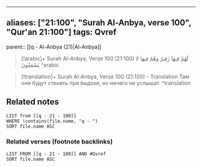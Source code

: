 
---
aliases: ["21:100", "Surah Al-Anbya, verse 100", "Qur'an 21:100"]
tags: Qvref
---

parent:: [[q - Al-Anbya (21)|Al-Anbya]]

> [!arabic]+ Surah Al-Anbya, Verse 100 (21:100)
> <span class="quran-arabic">لَهُمْ فِيهَا زَفِيرٌ وَهُمْ فِيهَا لَا يَسْمَعُونَ</span>
^arabic

> [!translation]+ Surah Al-Anbya, Verse 100 (21:100) - Translation
> Там они будут стенать при выдохе, но ничего не услышат.
^translation



## Related notes
```dataview
LIST from [[q - 21 - 100]]
WHERE !contains(file.name, "q - ")
SORT file.name ASC
```

### Related verses (footnote backlinks)
```dataview
LIST FROM [[q - 21 - 100]] AND #Qvref
SORT file.name ASC
```

